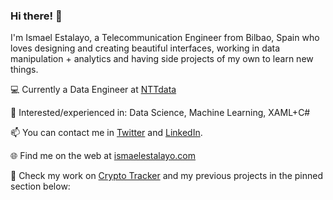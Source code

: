 ### Hi there! 👋

I'm Ismael Estalayo, a Telecommunication Engineer from Bilbao, Spain who loves designing and creating beautiful interfaces, working in data manipulation + analytics and having side projects of my own to learn new things.


💻 Currently a Data Engineer at [NTTdata](https://www.nttdata.com/global/en//)

📖 Interested/experienced in: Data Science, Machine Learning, XAML+C#

📫 You can contact me in [Twitter](https://twitter.com/ismaelestalayo/) and [LinkedIn](https://www.linkedin.com/in/ismaelestalayo/).

🌐 Find me on the web at [ismaelestalayo.com](https://ismaelestalayo.com/)

🚀 Check my work on [Crypto Tracker](https://www.microsoft.com/es-es/p/cryptotracker/9n3b47hbvblc?ocid=badge%3fcid%3dpersonal) and my previous projects in the pinned section below:
